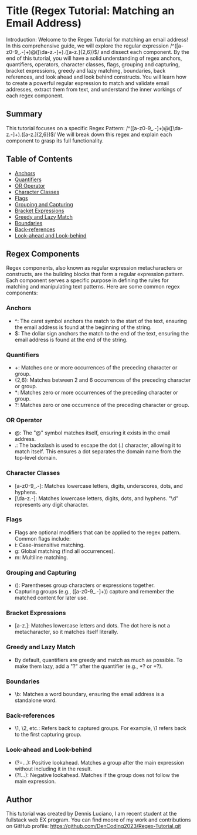 # Title (Regex Tutorial: Matching an Email Address)

Introduction:
Welcome to the Regex Tutorial for matching an email address! In this comprehensive guide, we will explore the regular expression /^([a-z0-9_\.-]+)@([\da-z\.-]+)\.([a-z\.]{2,6})$/ and dissect each component. By the end of this tutorial, you will have a solid understanding of regex anchors, quantifiers, operators, character classes, flags, grouping and capturing, bracket expressions, greedy and lazy matching, boundaries, back references, and look ahead and look behind constructs. You will learn how to create a powerful regular expression to match and validate email addresses, extract them from text, and understand the inner workings of each regex component.

## Summary

This tutorial focuses on a specific Regex Pattern: /^([a-z0-9_.-]+)@([\da-z.-]+).([a-z.]{2,6})$/ We will break down this regex and explain each component to grasp its full functionality.
## Table of Contents

- [Anchors](#anchors)
- [Quantifiers](#quantifiers)
- [OR Operator](#or-operator)
- [Character Classes](#character-classes)
- [Flags](#flags)
- [Grouping and Capturing](#grouping-and-capturing)
- [Bracket Expressions](#bracket-expressions)
- [Greedy and Lazy Match](#greedy-and-lazy-match)
- [Boundaries](#boundaries)
- [Back-references](#back-references)
- [Look-ahead and Look-behind](#look-ahead-and-look-behind)

## Regex Components
Regex components, also known as regular expression metacharacters or constructs, are the building blocks that form a regular expression pattern. Each component serves a specific purpose in defining the rules for matching and manipulating text patterns. Here are some common regex components:

### Anchors
- ^: The caret symbol anchors the match to the start of the text, ensuring the email address is found at the beginning of the string.
- $: The dollar sign anchors the match to the end of the text, ensuring the email address is found at the end of the string.
### Quantifiers
- +: Matches one or more occurrences of the preceding character or group.
- {2,6}: Matches between 2 and 6 occurrences of the preceding character or group.
- *: Matches zero or more occurrences of the preceding character or group.
- ?: Matches zero or one occurrence of the preceding character or group.
### OR Operator
- @: The "@" symbol matches itself, ensuring it exists in the email address.
- .: The backslash is used to escape the dot (.) character, allowing it to match itself. This ensures a dot separates the domain name from the top-level domain.
### Character Classes
- [a-z0-9_.-]: Matches lowercase letters, digits, underscores, dots, and hyphens.
- [\da-z.-]: Matches lowercase letters, digits, dots, and hyphens. "\d" represents any digit character.
### Flags
- Flags are optional modifiers that can be applied to the regex pattern. Common flags include:
- i: Case-insensitive matching.
- g: Global matching (find all occurrences).
- m: Multiline matching.
### Grouping and Capturing
- (): Parentheses group characters or expressions together.
- Capturing groups (e.g., ([a-z0-9_\.-]+)) capture and remember the matched content for later use.
### Bracket Expressions
- [a-z.]: Matches lowercase letters and dots. The dot here is not a metacharacter, so it matches itself literally.
### Greedy and Lazy Match
- By default, quantifiers are greedy and match as much as possible. To make them lazy, add a "?" after the quantifier (e.g., *? or +?).
### Boundaries
- \b: Matches a word boundary, ensuring the email address is a standalone word.
### Back-references
- \1, \2, etc.: Refers back to captured groups. For example, \1 refers back to the first capturing group.
### Look-ahead and Look-behind
- (?=...): Positive lookahead. Matches a group after the main expression without including it in the result.
- (?!...): Negative lookahead. Matches if the group does not follow the main expression.
## Author

This tutorial was created by Dennis Luciano, I am recent student at the fullstack web EX program. You can find moore of my work and contributions on GitHub profile: https://github.com/DenCoding2023/Regex-Tutorial.git
